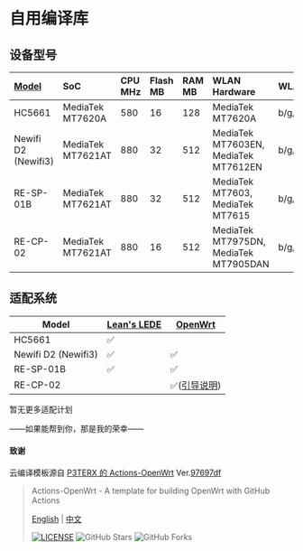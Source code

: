 # 自用编译库

## 设备型号

| [Model](https://openwrt.org/toh) | SoC               | CPU MHz | Flash MB | RAM MB | WLAN Hardware                         | WLAN2.4 | WLAN5.0   | 100M ports | Gbit ports | Modem | USB    |
| :------------------------------- | :---------------- | :------ | :------- | :----- | :------------------------------------ | :------ | :-------- | :--------- | :--------- | :---- | :----- |
| HC5661                           | MediaTek MT7620A  | 580     | 16       | 128    | MediaTek MT7620A                      | b/g/n   | -         | 5          | -          | -     | -      |
| Newifi D2 (Newifi3)              | MediaTek MT7621AT | 880     | 32       | 512    | MediaTek MT7603EN, MediaTek MT7612EN  | b/g/n   | a/n/ac    | -          | 5          | -     | 1x 3.0 |
| RE-SP-01B                        | MediaTek MT7621AT | 880     | 32       | 512    | MediaTek MT7603, MediaTek MT7615      | b/g/n   | a/n/ac    | -          | 3          | -     | 1x 2.0 |
| RE-CP-02                         | MediaTek MT7621AT | 880     | 16       | 512    | MediaTek MT7975DN, MediaTek MT7905DAN | b/g/n   | a/n/ac/ax | -          | 4          | -     | -      |



## 适配系统

| Model               | [Lean's LEDE](https://github.com/coolsnowwolf/lede) | [OpenWrt](https://github.com/openwrt/openwrt) |
| ------------------- | --------------------------------------------------- | --------------------------------------------- |
| HC5661              | ✅                                                   |                                               |
| Newifi D2 (Newifi3) | ✅                                                   | ✅                                             |
| RE-SP-01B           | ✅                                                   | ✅                                             |
| RE-CP-02            |                                                     | ✅([引导说明](RE-CP-02.md))                    |

暂无更多适配计划

——如果能帮到你，那是我的荣幸——



#### 致谢

云编译模板源自 [P3TERX 的 Actions-OpenWrt](https://github.com/P3TERX/Actions-OpenWrt) Ver.[97697df](https://github.com/P3TERX/Actions-OpenWrt/tree/97697df385dc2036681aafed73afd2cd903632f1)

> Actions-OpenWrt - A template for building OpenWrt with GitHub Actions
>
> [English](https://github.com/P3TERX/Actions-OpenWrt/blob/main/README.md) | [中文](https://p3terx.com/archives/build-openwrt-with-github-actions.html)
>
> [![LICENSE](https://img.shields.io/github/license/mashape/apistatus.svg?style=flat-square&label=LICENSE)](https://github.com/P3TERX/Actions-OpenWrt/blob/master/LICENSE) ![GitHub Stars](https://img.shields.io/github/stars/P3TERX/Actions-OpenWrt.svg?style=flat-square&label=Stars&logo=github) ![GitHub Forks](https://img.shields.io/github/forks/P3TERX/Actions-OpenWrt.svg?style=flat-square&label=Forks&logo=github)

